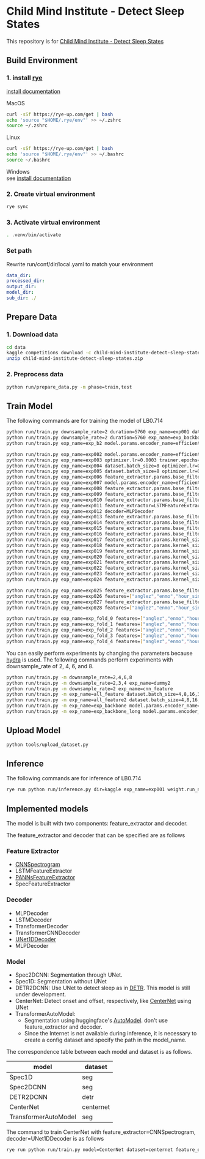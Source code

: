 # Child Mind Institute - Detect Sleep States

This repository is for [Child Mind Institute - Detect Sleep States](https://www.kaggle.com/competitions/child-mind-institute-detect-sleep-states/overview)

## Build Environment
### 1. install [rye](https://github.com/mitsuhiko/rye)

[install documentation](https://rye-up.com/guide/installation/#installing-rye)

MacOS
```zsh
curl -sSf https://rye-up.com/get | bash
echo 'source "$HOME/.rye/env"' >> ~/.zshrc
source ~/.zshrc
```

Linux
```bash
curl -sSf https://rye-up.com/get | bash
echo 'source "$HOME/.rye/env"' >> ~/.bashrc
source ~/.bashrc
```

Windows  
see [install documentation](https://rye-up.com/guide/installation/)

### 2. Create virtual environment

```bash
rye sync
```

### 3. Activate virtual environment

```bash
. .venv/bin/activate
```

### Set path
Rewrite run/conf/dir/local.yaml to match your environment

```yaml
data_dir: 
processed_dir: 
output_dir: 
model_dir: 
sub_dir: ./
```

## Prepare Data

### 1. Download data

```bash
cd data
kaggle competitions download -c child-mind-institute-detect-sleep-states
unzip child-mind-institute-detect-sleep-states.zip
```

### 2. Preprocess data

```bash
python run/prepare_data.py -m phase=train,test
```

## Train Model
The following commands are for training the model of LB0.714
```bash
python run/train.py downsample_rate=2 duration=5760 exp_name=exp001 dataset.batch_size=32
python run/train.py downsample_rate=2 duration=5760 exp_name=exp_backbone dataset.batch_size=32 model.params.encoder_name=efficientnet-b2,efficientnet-b3,efficientnet-b4,efficientnet-b5,efficientnet-b6,efficientnet-b7
python run/train.py exp_name=exp_b2 model.params.encoder_name=efficientnet-b2 optimizer.lr=0.0001 trainer.epochs=100

python run/train.py exp_name=exp002 model.params.encoder_name=efficientnet-b2 optimizer.lr=0.0003 trainer.epochs=100
python run/train.py exp_name=exp003 optimizer.lr=0.0003 trainer.epochs=100
python run/train.py exp_name=exp004 dataset.batch_size=8 optimizer.lr=0.0005 trainer.epochs=100
python run/train.py exp_name=exp005 dataset.batch_size=8 optimizer.lr=0.0005 trainer.epochs=100 feature_extractor.params.base_filters=128
python run/train.py exp_name=exp006 feature_extractor.params.base_filters=128
python run/train.py exp_name=exp007 model.params.encoder_name=efficientnet-b2 feature_extractor.params.base_filters=128
python run/train.py exp_name=exp008 feature_extractor.params.base_filters=128 feature_extractor.params.kernel_sizes=[64,32,16,2]
python run/train.py exp_name=exp009 feature_extractor.params.base_filters=128 feature_extractor.params.kernel_sizes=[128,64,32,2]
python run/train.py exp_name=exp010 feature_extractor.params.base_filters=128 feature_extractor.params.kernel_sizes=[128,64,2]
python run/train.py exp_name=exp011 feature_extractor=LSTMFeatureExtractor
python run/train.py exp_name=exp012 decoder=MLPDecoder
python run/train.py exp_name=exp013 feature_extractor.params.base_filters=128 features=["anglez","enmo","hour_sin","hour_cos"]
python run/train.py exp_name=exp014 feature_extractor.params.base_filters=128 features=["anglez","enmo","hour_sin","hour_cos","anglez_sin","anglez_cos"]
python run/train.py exp_name=exp015 feature_extractor.params.base_filters=128 features=["anglez","enmo","hour_sin","hour_cos"] decoder.params.se=True
python run/train.py exp_name=exp016 feature_extractor.params.base_filters=128 features=["anglez","enmo","hour_sin","hour_cos","anglez_sin","anglez_cos"] decoder.params.se=True
python run/train.py exp_name=exp017 feature_extractor.params.kernel_sizes=[128,64,32] feature_extractor.params.base_filters=128 features=["anglez","enmo","hour_sin","hour_cos","anglez_sin","anglez_cos"]
python run/train.py exp_name=exp018 feature_extractor.params.kernel_sizes=[128,64,32,16,8] feature_extractor.params.base_filters=128 features=["anglez","enmo","hour_sin","hour_cos","anglez_sin","anglez_cos"]
python run/train.py exp_name=exp019 feature_extractor.params.kernel_sizes=[128,64,32,16,8,4] feature_extractor.params.base_filters=128 features=["anglez","enmo","hour_sin","hour_cos","anglez_sin","anglez_cos"]
python run/train.py exp_name=exp020 feature_extractor.params.kernel_sizes=[128,64,2] feature_extractor.params.base_filters=128 features=["anglez","enmo","hour_sin","hour_cos","anglez_sin","anglez_cos"]
python run/train.py exp_name=exp021 feature_extractor.params.kernel_sizes=[128,64,32] feature_extractor.params.base_filters=128 features=["anglez","enmo","hour_sin","hour_cos","anglez_sin","anglez_cos"] dataset.batch_size=64
python run/train.py exp_name=exp022 feature_extractor.params.kernel_sizes=[128,64,32] feature_extractor.params.base_filters=128 features=["anglez","enmo","hour_sin","hour_cos","anglez_sin","anglez_cos"] decoder.params.dropout=0.1
python run/train.py exp_name=exp023 feature_extractor.params.kernel_sizes=[128,64,32] feature_extractor.params.base_filters=256 features=["anglez","enmo","hour_sin","hour_cos","anglez_sin","anglez_cos"]
python run/train.py exp_name=exp024 feature_extractor.params.kernel_sizes=[128,64,32] feature_extractor.params.base_filters=256 features=["anglez","enmo","hour_sin","hour_cos","anglez_sin","anglez_cos"] decoder.params.dropout=0.1

python run/train.py exp_name=exp025 feature_extractor.params.base_filters=128 features=["anglez","enmo","hour_sin","hour_cos","anglez_sin","anglez_cos"] pp.score_th=0.005 pp.distance=40
python run/train.py exp_name=exp026 features=["anglez","enmo","hour_sin","hour_cos"] pp.score_th=0.005 pp.distance=40
python run/train.py exp_name=exp027 feature_extractor.params.base_filters=128 features=["anglez","enmo","hour_sin","hour_cos","anglez_sin","anglez_cos"] pp.score_th=0.005 pp.distance=300
python run/train.py exp_name=exp028 features=["anglez","enmo","hour_sin","hour_cos"] pp.score_th=0.005 pp.distance=300

python run/train.py exp_name=exp_fold_0 features=["anglez","enmo","hour_sin","hour_cos"] split=fold_0
python run/train.py exp_name=exp_fold_1 features=["anglez","enmo","hour_sin","hour_cos"] split=fold_1
python run/train.py exp_name=exp_fold_2 features=["anglez","enmo","hour_sin","hour_cos"] split=fold_2
python run/train.py exp_name=exp_fold_3 features=["anglez","enmo","hour_sin","hour_cos"] split=fold_3
python run/train.py exp_name=exp_fold_4 features=["anglez","enmo","hour_sin","hour_cos"] split=fold_4

```

You can easily perform experiments by changing the parameters because [hydra](https://hydra.cc/docs/intro/) is used.
The following commands perform experiments with downsample_rate of 2, 4, 6, and 8.

```bash
python run/train.py -m downsample_rate=2,4,6,8
python run/train.py -m downsample_rate=2,3,4 exp_name=dummy2
python run/train.py -m downsample_rate=2 exp_name=cnn_feature
python run/train.py -m exp_name=all_feature dataset.batch_size=4,8,16,32 optimizer.lr=0.0001,0.001,0.0005,0.00005 
python run/train.py -m exp_name=all_feature2 dataset.batch_size=4,8,16,32 optimizer.lr=0.0001,0.001,0.0005,0.00005 scheduler.num_warmup_steps=0.1 
python run/train.py -m exp_name=exp_backbone model.params.encoder_name=efficientnet-b2,efficientnet-b3,efficientnet-b4,efficientnet-b5,efficientnet-b6,efficientnet-b7 trainer.epochs=100
python run/train.py -m exp_name=exp_backbone_long model.params.encoder_name=resnet34,efficientnet-b2,efficientnet-b3,efficientnet-b4,efficientnet-b5,efficientnet-b6,efficientnet-b7 trainer.epochs=100


```

## Upload Model
```bash
python tools/upload_dataset.py
```

## Inference
The following commands are for inference of LB0.714 
```bash
rye run python run/inference.py dir=kaggle exp_name=exp001 weight.run_name=single downsample_rate=2 duration=5760 model.params.encoder_weights=null pp.score_th=0.005 pp.distance=40 phase=test
```

## Implemented models

The model is built with two components: feature_extractor and decoder.

The feature_extractor and decoder that can be specified are as follows

### Feature Extractor

- [CNNSpectrogram](https://github.com/analokmaus/kaggle-g2net-public/tree/main/models1d_pytorch)
- LSTMFeatureExtractor
- [PANNsFeatureExtractor](https://arxiv.org/abs/1912.10211)
- SpecFeatureExtractor

### Decoder

- MLPDecoder
- LSTMDecoder
- TransformerDecoder
- TransformerCNNDecoder
- [UNet1DDecoder](https://github.com/bamps53/kaggle-dfl-3rd-place-solution/blob/master/models/cnn_3d.py)
- MLPDecoder

### Model

- Spec2DCNN: Segmentation through UNet.
- Spec1D: Segmentation without UNet
- DETR2DCNN: Use UNet to detect sleep as in [DETR](https://arxiv.org/abs/2005.12872). This model is still under development.
- CenterNet: Detect onset and offset, respectively, like [CenterNet](https://arxiv.org/abs/1904.07850) using UNet
- TransformerAutoModel: 
  - Segmentation using huggingface's [AutoModel](https://huggingface.co/transformers/v3.0.2/model_doc/auto.html). don't use feature_extractor and decoder.
  -  Since the Internet is not available during inference, it is necessary to create a config dataset and specify the path in the model_name.

The correspondence table between each model and dataset is as follows.

| model     | dataset   | 
| --------- | --------- | 
| Spec1D    | seg       | 
| Spec2DCNN | seg       | 
| DETR2DCNN | detr      | 
| CenterNet | centernet | 
| TransformerAutoModel | seg |

The command to train CenterNet with feature_extractor=CNNSpectrogram, decoder=UNet1DDecoder is as follows

```bash
rye run python run/train.py model=CenterNet dataset=centernet feature_extractor=CNNSpectrogram decoder=UNet1DDecoder
```